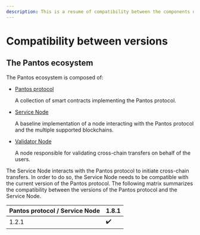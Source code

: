 ```yaml
---
description: This is a resume of compatibility between the components of the Pantos ecosystem.
---
```


# Compatibility between versions

## The Pantos ecosystem

The Pantos ecosystem is composed of:
- [Pantos protocol](https://github.com/pantos-io/ethereum-contracts)
  
  A collection of smart contracts implementing the Pantos protocol.

- [Service Node](https://github.com/pantos-io/servicenode)
  
  A baseline implementation of a node interacting with the Pantos protocol and the multiple supported blockchains.

- [Validator Node](https://github.com/pantos-io/validatornode)

  A node responsible for validating cross-chain transfers on behalf of the users.

The Service Node interacts with the Pantos protocol to initiate cross-chain transfers. In order to do so, the Service Node needs to be compatible with the current version of the Pantos protocol. The following matrix summarizes the compatibility between the versions of the Pantos protocol and the Service Node.

| Pantos protocol / Service Node | 1.8.1 |
| ----| ---- |
| 1.2.1 | :heavy_check_mark: |

